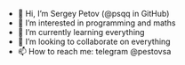 - 👋 Hi, I’m Sergey Petov (@psqq in GitHub)
- 👀 I’m interested in programming and maths
- 🌱 I’m currently learning everything
- 💞️ I’m looking to collaborate on everything
- 📫 How to reach me: telegram @pestovsa

<!---
psqq/psqq is a ✨ special ✨ repository because its `README.md` (this file) appears on your GitHub profile.
You can click the Preview link to take a look at your changes.
--->
